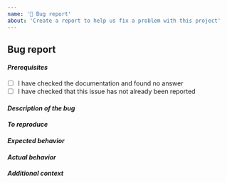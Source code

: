 ```yaml
---
name: '🐛 Bug report'
about: 'Create a report to help us fix a problem with this project'
---
```


## Bug report

#### _Prerequisites_

-   [ ] I have checked the documentation and found no answer
-   [ ] I have checked that this issue has not already been reported

#### _Description of the bug_

<!-- How would you shortly summarize the issue? -->

#### _To reproduce_

<!-- What steps did you perform which led to this issue? -->

#### _Expected behavior_

<!-- What did you expect to have happened? -->

#### _Actual behavior_

<!-- What did it actually result in? -->

#### _Additional context_

<!-- Additional information (environment/versions, ...) -->
